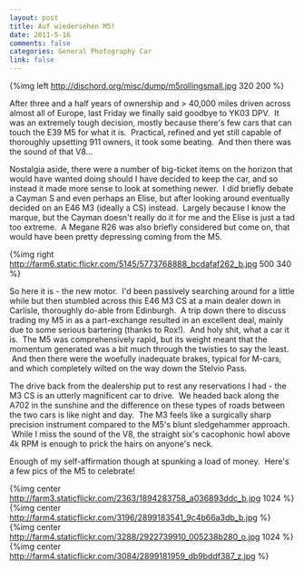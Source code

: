 ```yaml
--- 
layout: post
title: Auf wiedersehen M5!
date: 2011-5-16
comments: false
categories: General Photography Car
link: false
---
```


{%img left http://dischord.org/misc/dump/m5rollingsmall.jpg 320 200 %}

After three and a half years of ownership and &gt; 40,000 miles driven across
almost all of Europe, last Friday we finally said goodbye to YK03 DPV.  It was
an extremely tough decision, mostly because there's few cars that can touch the
E39 M5 for what it is.  Practical, refined and yet still capable of thoroughly
upsetting 911 owners, it took some beating.  And then there was the sound of
that V8...

Nostalgia aside, there were a number of big-ticket items on the horizon that
would have wanted doing should I have decided to keep the car, and so instead
it made more sense to look at something newer.  I did briefly debate a Cayman S
and even perhaps an Elise, but after looking around eventually decided on an
E46 M3 (ideally a CS) instead.  Largely because I know the marque, but the
Cayman doesn't really do it for me and the Elise is just a tad too extreme.  A
Megane R26 was also briefly considered but come on, that would have been pretty
depressing coming from the M5.

<!-- more -->

{%img right http://farm6.static.flickr.com/5145/5773768888_bcdafaf262_b.jpg 500 340 %}

So here it is - the new motor.  I'd been passively searching around for a
little while but then stumbled across this E46 M3 CS at a main dealer down in
Carlisle, thoroughly do-able from Edinburgh.  A trip down there to discuss
trading my M5 in as a part-exchange resulted in an excellent deal, mainly due
to some serious bartering (thanks to Rox!).  And holy shit, what a car it is.
 The M5 was comprehensively rapid, but its weight meant that the momentum
generated was a bit much through the twisties to say the least.  And then there
were the woefully inadequate brakes, typical for M-cars, and which completely
wilted on the way down the Stelvio Pass.

The drive back from the dealership put to rest any reservations I had - the M3
CS is an utterly magnificent car to drive.  We headed back along the A702 in
the sunshine and the difference on these types of roads between the two cars is
like night and day.  The M3 feels like a surgically sharp precision instrument
compared to the M5's blunt sledgehammer approach.  While I miss the sound of
the V8, the straight six's cacophonic howl above 4k RPM is enough to prick the
hairs on anyone's neck.

Enough of my self-affirmation though at spunking a load of money.  Here's a few
pics of the M5 to celebrate!

{%img center http://farm3.staticflickr.com/2363/1894283758_a036893ddc_b.jpg 1024 %}
{%img center http://farm4.staticflickr.com/3196/2899183541_9c4b66a3db_b.jpg %}
{%img center http://farm4.staticflickr.com/3288/2922739910_005238b280_o.jpg 1024 %}
{%img center http://farm4.staticflickr.com/3084/2899181959_db9bddf387_z.jpg %}
